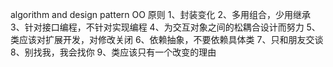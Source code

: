 algorithm and  design pattern
OO 原则
1、封装变化
2、多用组合，少用继承
3、针对接口编程，不针对实现编程
4、为交互对象之间的松耦合设计而努力
5、类应该对扩展开发，对修改关闭
6、依赖抽象，不要依赖具体类
7、只和朋友交谈
8、别找我，我会找你
9、类应该只有一个改变的理由
